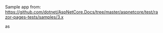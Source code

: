 Sample app from: https://github.com/dotnet/AspNetCore.Docs/tree/master/aspnetcore/test/razor-pages-tests/samples/3.x

as
